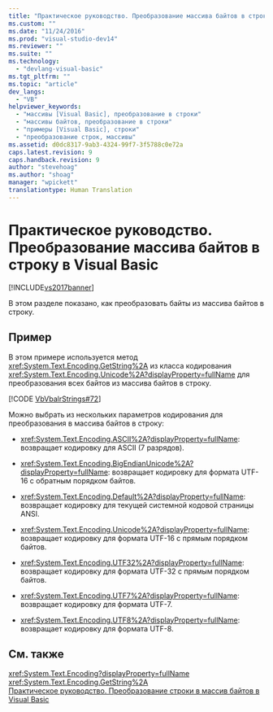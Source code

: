 ```yaml
---
title: "Практическое руководство. Преобразование массива байтов в строку в Visual Basic | Microsoft Docs"
ms.custom: ""
ms.date: "11/24/2016"
ms.prod: "visual-studio-dev14"
ms.reviewer: ""
ms.suite: ""
ms.technology: 
  - "devlang-visual-basic"
ms.tgt_pltfrm: ""
ms.topic: "article"
dev_langs: 
  - "VB"
helpviewer_keywords: 
  - "массивы [Visual Basic], преобразование в строки"
  - "массивы байтов, преобразование в строки"
  - "примеры [Visual Basic], строки"
  - "преобразование строк, массивы"
ms.assetid: d0dc8317-9ab3-4324-99f7-3f5788c0e72a
caps.latest.revision: 9
caps.handback.revision: 9
author: "stevehoag"
ms.author: "shoag"
manager: "wpickett"
translationtype: Human Translation
---
```

# Практическое руководство. Преобразование массива байтов в строку в Visual Basic
[!INCLUDE[vs2017banner](../../../../csharp/includes/vs2017banner.md)]

В этом разделе показано, как преобразовать байты из массива байтов в строку.  
  
## Пример  
 В этом примере используется метод <xref:System.Text.Encoding.GetString%2A> из класса кодирования <xref:System.Text.Encoding.Unicode%2A?displayProperty=fullName> для преобразования всех байтов из массива байтов в строку.  
  
 [!CODE [VbVbalrStrings#72](../CodeSnippet/VS_Snippets_VBCSharp/VbVbalrStrings#72)]  
  
 Можно выбрать из нескольких параметров кодирования для преобразования в массива байтов в строку:  
  
-   <xref:System.Text.Encoding.ASCII%2A?displayProperty=fullName>: возвращает кодировку для ASCII \(7 разрядов\).  
  
-   <xref:System.Text.Encoding.BigEndianUnicode%2A?displayProperty=fullName>: возвращает кодировку для формата UTF\-16 с обратным порядком байтов.  
  
-   <xref:System.Text.Encoding.Default%2A?displayProperty=fullName>: возвращает кодировку для текущей системной кодовой страницы ANSI.  
  
-   <xref:System.Text.Encoding.Unicode%2A?displayProperty=fullName>: возвращает кодировку для формата UTF\-16 с прямым порядком байтов.  
  
-   <xref:System.Text.Encoding.UTF32%2A?displayProperty=fullName>: возвращает кодировку для формата UTF\-32 с прямым порядком байтов.  
  
-   <xref:System.Text.Encoding.UTF7%2A?displayProperty=fullName>: возвращает кодировку для формата UTF\-7.  
  
-   <xref:System.Text.Encoding.UTF8%2A?displayProperty=fullName>: возвращает кодировку для формата UTF\-8.  
  
## См. также  
 <xref:System.Text.Encoding?displayProperty=fullName>   
 <xref:System.Text.Encoding.GetString%2A>   
 [Практическое руководство. Преобразование строки в массив байтов в Visual Basic](../../../../visual-basic/programming-guide/language-features/strings/how-to-convert-strings-into-an-array-of-bytes.md)
